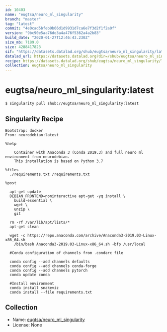 ```yaml
---
id: 10403
name: "eugtsa/neuro_ml_singularity"
branch: "master"
tag: "latest"
commit: "4e0cad5bfeb9b66d1d9931d7ca6e7f3d2f1f2a0f"
version: "9bc90e5aa76de3a4a476f5362a4a2b83"
build_date: "2020-01-27T12:46:43.230Z"
size_mb: 7189.0
size: 4288417823
sif: "https://datasets.datalad.org/shub/eugtsa/neuro_ml_singularity/latest/2020-01-27-4e0cad5b-9bc90e5a/9bc90e5aa76de3a4a476f5362a4a2b83.sif"
datalad_url: https://datasets.datalad.org?dir=/shub/eugtsa/neuro_ml_singularity/latest/2020-01-27-4e0cad5b-9bc90e5a/
recipe: https://datasets.datalad.org/shub/eugtsa/neuro_ml_singularity/latest/2020-01-27-4e0cad5b-9bc90e5a/Singularity
collection: eugtsa/neuro_ml_singularity
---
```


# eugtsa/neuro_ml_singularity:latest

```bash
$ singularity pull shub://eugtsa/neuro_ml_singularity:latest
```

## Singularity Recipe

```singularity
Bootstrap: docker
From: neurodebian:latest

%help

    Container with Anaconda 3 (Conda 2019.3) and full neuro ml environment from neurodebian.
    This installation is based on Python 3.7

%files
  ./requirements.txt /requirements.txt

%post
  
  apt-get update
  DEBIAN_FRONTEND=noninteractive apt-get -yq install \
    build-essential \
    wget \
    unzip \
    git

  rm -rf /var/lib/apt/lists/*
  apt-get clean
  
  wget -c https://repo.anaconda.com/archive/Anaconda3-2019.03-Linux-x86_64.sh
    /bin/bash Anaconda3-2019.03-Linux-x86_64.sh -bfp /usr/local

  #Conda configuration of channels from .condarc file

  conda config --add channels defaults
  conda config --add channels conda-forge
  conda config --add channels pytorch
  conda update conda

  #Install environment
  conda install snakeviz
  conda install --file requirements.txt
```

## Collection

 - Name: [eugtsa/neuro_ml_singularity](https://github.com/eugtsa/neuro_ml_singularity)
 - License: None

